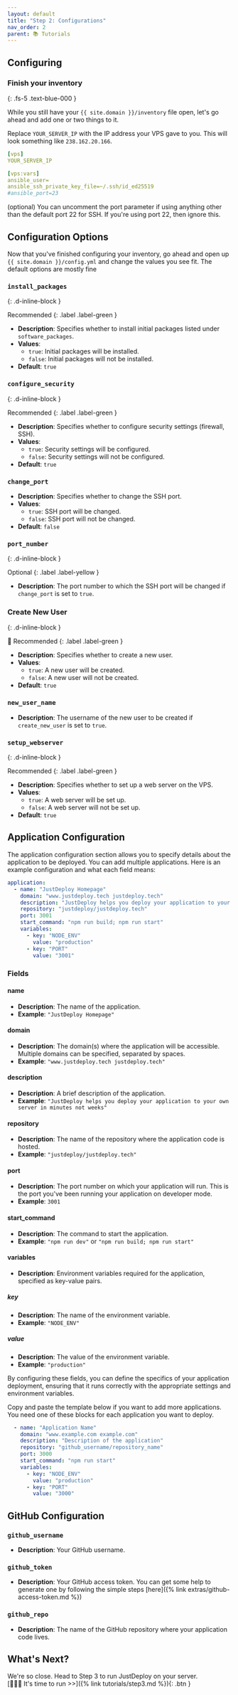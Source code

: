 ```yaml
---
layout: default
title: "Step 2: Configurations"
nav_order: 2
parent: 📚 Tutorials
---
```


## Configuring

### Finish your inventory
{: .fs-5 .text-blue-000 }

While you still have your `{{ site.domain }}/inventory` file open, let's go ahead and add one or two things to it.

Replace `YOUR_SERVER_IP` with the IP address your VPS gave to you. This will look something like `238.162.20.166`.

```yaml
[vps]
YOUR_SERVER_IP

[vps:vars]
ansible_user=
ansible_ssh_private_key_file=~/.ssh/id_ed25519
#ansible_port=23
```

(optional) You can uncomment the port parameter if using anything other than the default port 22 for SSH. If you're using port 22, then ignore this.

## Configuration Options

Now that you've finished configuring your inventory, go ahead and open up `{{ site.domain }}/config.yml` and change the values you see fit. The default options are mostly fine

### `install_packages`
{: .d-inline-block }

Recommended
{: .label .label-green }

- **Description**: Specifies whether to install initial packages listed under `software_packages`.
- **Values**: 
  - `true`: Initial packages will be installed.
  - `false`: Initial packages will not be installed.
- **Default**: `true`

### `configure_security`
{: .d-inline-block }

Recommended
{: .label .label-green }

- **Description**: Specifies whether to configure security settings (firewall, SSH).
- **Values**: 
  - `true`: Security settings will be configured.
  - `false`: Security settings will not be configured.
- **Default**: `true`

### `change_port`

- **Description**: Specifies whether to change the SSH port.
- **Values**: 
  - `true`: SSH port will be changed.
  - `false`: SSH port will not be changed.
- **Default**: `false`

### `port_number`
{: .d-inline-block }

Optional
{: .label .label-yellow }

- **Description**: The port number to which the SSH port will be changed if `change_port` is set to `true`.

### Create New User
{: .d-inline-block }

🚨 Recommended
{: .label .label-green }

- **Description**: Specifies whether to create a new user.
- **Values**: 
  - `true`: A new user will be created.
  - `false`: A new user will not be created.
- **Default**: `true`

### `new_user_name`

- **Description**: The username of the new user to be created if `create_new_user` is set to `true`.

### `setup_webserver`
{: .d-inline-block }

Recommended
{: .label .label-green }

- **Description**: Specifies whether to set up a web server on the VPS.
- **Values**: 
  - `true`: A web server will be set up.
  - `false`: A web server will not be set up.
- **Default**: `true`

## Application Configuration

The application configuration section allows you to specify details about the application to be deployed. You can add multiple applications. Here is an example configuration and what each field means:

```yaml
application:
  - name: "JustDeploy Homepage"
    domain: "www.justdeploy.tech justdeploy.tech"
    description: "JustDeploy helps you deploy your application to your own server in minutes not weeks"
    repository: "justdeploy/justdeploy.tech"
    port: 3001
    start_command: "npm run build; npm run start"
    variables:
      - key: "NODE_ENV"
        value: "production"
      - key: "PORT"
        value: "3001"
```

### Fields

#### name

- **Description**: The name of the application.
- **Example**: `"JustDeploy Homepage"`

#### domain

- **Description**: The domain(s) where the application will be accessible. Multiple domains can be specified, separated by spaces.
- **Example**: `"www.justdeploy.tech justdeploy.tech"`

#### description

- **Description**: A brief description of the application.
- **Example**: `"JustDeploy helps you deploy your application to your own server in minutes not weeks"`

#### repository

- **Description**: The name of the repository where the application code is hosted.
- **Example**: `"justdeploy/justdeploy.tech"`

#### port

- **Description**: The port number on which your application will run. This is the port you've been running your application on developer mode.
- **Example**: `3001`

#### start_command

- **Description**: The command to start the application.
- **Example**: `"npm run dev"` or `"npm run build; npm run start"`

#### variables

- **Description**: Environment variables required for the application, specified as key-value pairs.

##### key

- **Description**: The name of the environment variable.
- **Example**: `"NODE_ENV"`

##### value

- **Description**: The value of the environment variable.
- **Example**: `"production"`

By configuring these fields, you can define the specifics of your application deployment, ensuring that it runs correctly with the appropriate settings and environment variables.

Copy and paste the template below if you want to add more applications. You need one of these blocks for each application you want to deploy.

```yaml
  - name: "Application Name"
    domain: "www.example.com example.com"
    description: "Description of the application"
    repository: "github_username/repository_name"
    port: 3000
    start_command: "npm run start"
    variables:
      - key: "NODE_ENV"
        value: "production"
      - key: "PORT"
        value: "3000"
```

## GitHub Configuration

### `github_username`

- **Description**: Your GitHub username.

### `github_token`

- **Description**: Your GitHub access token. You can get some help to generate one by following the simple steps [here]({% link extras/github-access-token.md %})

### `github_repo`

- **Description**: The name of the GitHub repository where your application code lives.

## What's Next?

We're so close. Head to Step 3 to run JustDeploy on your server.\
<span class="fs-6 float-right"> 
  [🏃‍♀️‍➡️ It's time to run >>]({% link tutorials/step3.md %}){: .btn }
</span>

